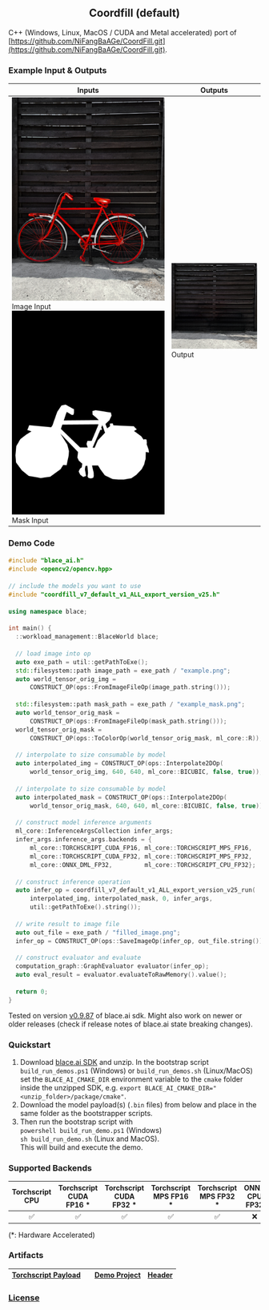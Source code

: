 <h2 style="text-align:center;">Coordfill (default)</h2>

C++ (Windows, Linux, MacOS / CUDA and Metal accelerated) port of [https://github.com/NiFangBaAGe/CoordFill.git](https://github.com/NiFangBaAGe/CoordFill.git).

### Example Input & Outputs
| Inputs | Outputs |
|--------|----------|
| <img src="example.png" alt="Image Input" width="512"/> Image Input<img src="example_mask.png" alt="Mask Input" width="512"/> Mask Input | <img src="coordfill-default-ALL_filled_image.png" alt="Output" width="512"/> Output |

### Demo Code
```cpp
#include "blace_ai.h"
#include <opencv2/opencv.hpp>

// include the models you want to use
#include "coordfill_v7_default_v1_ALL_export_version_v25.h"

using namespace blace;

int main() {
  ::workload_management::BlaceWorld blace;

  // load image into op
  auto exe_path = util::getPathToExe();
  std::filesystem::path image_path = exe_path / "example.png";
  auto world_tensor_orig_img =
      CONSTRUCT_OP(ops::FromImageFileOp(image_path.string()));

  std::filesystem::path mask_path = exe_path / "example_mask.png";
  auto world_tensor_orig_mask =
      CONSTRUCT_OP(ops::FromImageFileOp(mask_path.string()));
  world_tensor_orig_mask =
      CONSTRUCT_OP(ops::ToColorOp(world_tensor_orig_mask, ml_core::R));

  // interpolate to size consumable by model
  auto interpolated_img = CONSTRUCT_OP(ops::Interpolate2DOp(
      world_tensor_orig_img, 640, 640, ml_core::BICUBIC, false, true));

  // interpolate to size consumable by model
  auto interpolated_mask = CONSTRUCT_OP(ops::Interpolate2DOp(
      world_tensor_orig_mask, 640, 640, ml_core::BICUBIC, false, true));

  // construct model inference arguments
  ml_core::InferenceArgsCollection infer_args;
  infer_args.inference_args.backends = {
      ml_core::TORCHSCRIPT_CUDA_FP16, ml_core::TORCHSCRIPT_MPS_FP16,
      ml_core::TORCHSCRIPT_CUDA_FP32, ml_core::TORCHSCRIPT_MPS_FP32,
      ml_core::ONNX_DML_FP32,         ml_core::TORCHSCRIPT_CPU_FP32};

  // construct inference operation
  auto infer_op = coordfill_v7_default_v1_ALL_export_version_v25_run(
      interpolated_img, interpolated_mask, 0, infer_args,
      util::getPathToExe().string());

  // write result to image file
  auto out_file = exe_path / "filled_image.png";
  infer_op = CONSTRUCT_OP(ops::SaveImageOp(infer_op, out_file.string()));

  // construct evaluator and evaluate
  computation_graph::GraphEvaluator evaluator(infer_op);
  auto eval_result = evaluator.evaluateToRawMemory().value();

  return 0;
}

```
Tested on version [v0.9.87](https://github.com/blace-ai/blace-ai/releases/tag/v0.9.87) of blace.ai sdk. Might also work on newer or older releases (check if release notes of blace.ai state breaking changes).

### Quickstart
1. Download [blace.ai SDK](https://github.com/blace-ai/blace-ai/releases/tag/v0.9.87) and unzip. In the bootstrap script `build_run_demos.ps1` (Windows) or `build_run_demos.sh` (Linux/MacOS) set the `BLACE_AI_CMAKE_DIR` environment variable to the `cmake` folder inside the unzipped SDK, e.g. `export BLACE_AI_CMAKE_DIR="<unzip_folder>/package/cmake"`. 
2. Download the model payload(s) (`.bin` files) from below and place in the same folder as the bootstrapper scripts.
3. Then run the bootstrap script with  
`powershell build_run_demo.ps1` (Windows)  
`sh build_run_demo.sh` (Linux and MacOS).  
This will build and execute the demo.

### Supported Backends
<table border="0" cellspacing="0" cellpadding="0" border-style="hidden" style="width:100%; text-align:center;">
 <thead>
    <tr>
      <th>Torchscript CPU</th>
      <th>Torchscript CUDA FP16 *</th>
      <th>Torchscript CUDA FP32 *</th>
      <th>Torchscript MPS FP16 *</th>
      <th>Torchscript MPS FP32 *</th>
      <th>ONNX CPU FP32</th>
      <th>ONNX DirectML FP32 *</th>
    </tr>
  </thead>
 <tr>
    <td>&#9989</td>
    <td>&#9989</td>
    <td>&#9989</td>
    <td>&#9989</td>
    <td>&#9989</td>
    <td>&#10060</td>
    <td>&#10060</td>
</table>
(*: Hardware Accelerated)

### Artifacts
| [**Torchscript Payload**](https://blace-ai-public.b-cdn.net/model-payload/3931315fa66160a5160f4b75a697332e.bin) |  | [**Demo Project**](https://blace-ai-public.b-cdn.net/demos/coordfill_v7_default_v1_ALL_export_version_v25_demo.zip) | [**Header**](https://blace-ai-public.b-cdn.net/model-defs/coordfill_v7_default_v1_ALL_export_version_v25.h) |
|--------------------------------------------------------|---------------------|------------------------------------|------------------------------|
          

### [License](https://github.com/NiFangBaAGe/CoordFill/blob/master/LICENSE)

